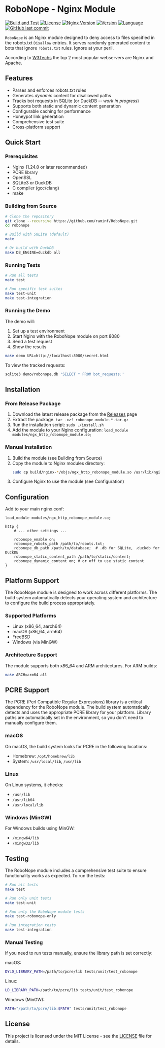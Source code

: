 # RoboNope - Nginx Module

[![Build and Test](https://github.com/raminf/RoboNope/actions/workflows/build.yml/badge.svg)](https://github.com/raminf/RoboNope/actions/workflows/build.yml)
[![License](https://img.shields.io/badge/license-MIT-blue.svg)](LICENSE)
[![Nginx Version](https://img.shields.io/badge/nginx-1.24.0-brightgreen.svg)](https://nginx.org/)
[![Version](https://img.shields.io/badge/version-1.0.0-blue.svg)](https://github.com/raminf/RoboNope/releases)
[![Language](https://img.shields.io/badge/language-C-orange.svg)](https://en.wikipedia.org/wiki/C_(programming_language))
[![GitHub last commit](https://img.shields.io/github/last-commit/raminf/RoboNope)](https://github.com/raminf/RoboNope/commits/main)

`RoboNope` is an Nginx module designed to deny access to files specified in the robots.txt `Disallow` entries. It serves randomly generated content to bots that ignore `robots.txt` rules. Ignore at your peril.

According to [W3Techs](https://w3techs.com/technologies/overview/web_server) the top 2 most popular webservers are Nginx and Apache.

## Features

- Parses and enforces robots.txt rules
- Generates _dynamic_ content for disallowed paths
- Tracks bot requests in SQLite (or DuckDB -- _work in progress_)
- Supports both static and dynamic content generation
- Configurable caching for performance
- Honeypot link generation
- Comprehensive test suite
- Cross-platform support

## Quick Start

### Prerequisites

- Nginx (1.24.0 or later recommended)
- PCRE library
- OpenSSL
- SQLite3 or DuckDB
- C compiler (gcc/clang)
- make

### Building from Source

```bash
# Clone the repository
git clone --recursive https://github.com/raminf/RoboNope.git
cd robonope

# Build with SQLite (default)
make

# Or build with DuckDB
make DB_ENGINE=duckdb all
```

### Running Tests

```bash
# Run all tests
make test

# Run specific test suites
make test-unit
make test-integration
```

### Running the Demo

The demo will:
1. Set up a test environment
2. Start Nginx with the RoboNope module on port 8080
3. Send a test request
4. Show the results

```bash
make demo URL=http://localhost:8080/secret.html
```

To view the tracked requests:
```bash
sqlite3 demo/robonope.db 'SELECT * FROM bot_requests;'
```

## Installation

### From Release Package

1. Download the latest release package from the [Releases](https://github.com/raminf/robonope/releases) page
2. Extract the package: `tar -xzf robonope-module-*.tar.gz`
3. Run the installation script: `sudo ./install.sh`
4. Add the module to your Nginx configuration: `load_module modules/ngx_http_robonope_module.so;`

### Manual Installation

1. Build the module (see Building from Source)
2. Copy the module to Nginx modules directory:
   ```bash
   sudo cp build/nginx-*/objs/ngx_http_robonope_module.so /usr/lib/nginx/modules/
   ```
3. Configure Nginx to use the module (see Configuration)

## Configuration

Add to your main nginx.conf:

```nginx
load_module modules/ngx_http_robonope_module.so;

http {
    # ... other settings ...

    robonope_enable on;
    robonope_robots_path /path/to/robots.txt;
    robonope_db_path /path/to/database;  # .db for SQLite, .duckdb for DuckDB
    robonope_static_content_path /path/to/static/content;
    robonope_dynamic_content on; # or off to use static content
}
```

## Platform Support

The RoboNope module is designed to work across different platforms. The build system automatically detects your operating system and architecture to configure the build process appropriately.

### Supported Platforms

- Linux (x86_64, aarch64)
- macOS (x86_64, arm64)
- FreeBSD
- Windows (via MinGW)

### Architecture Support

The module supports both x86_64 and ARM architectures. For ARM builds:

```bash
make ARCH=arm64 all
```

## PCRE Support

The PCRE (Perl Compatible Regular Expressions) library is a critical dependency for the RoboNope module. The build system automatically detects and uses the appropriate PCRE library for your platform. Library paths are automatically set in the environment, so you don't need to manually configure them.

### macOS

On macOS, the build system looks for PCRE in the following locations:
- Homebrew: `/opt/homebrew/lib`
- System: `/usr/local/lib`, `/usr/lib`

### Linux

On Linux systems, it checks:
- `/usr/lib`
- `/usr/lib64`
- `/usr/local/lib`

### Windows (MinGW)

For Windows builds using MinGW:
- `/mingw64/lib`
- `/mingw32/lib`

## Testing

The RoboNope module includes a comprehensive test suite to ensure functionality works as expected. To run the tests:

```bash
# Run all tests
make test

# Run only unit tests
make test-unit

# Run only the RoboNope module tests
make test-robonope-only

# Run integration tests
make test-integration
```

### Manual Testing

If you need to run tests manually, ensure the library path is set correctly:

macOS:
```bash
DYLD_LIBRARY_PATH=/path/to/pcre/lib tests/unit/test_robonope
```

Linux:
```bash
LD_LIBRARY_PATH=/path/to/pcre/lib tests/unit/test_robonope
```

Windows (MinGW):
```bash
PATH="/path/to/pcre/lib:$PATH" tests/unit/test_robonope
```

## License

This project is licensed under the MIT License - see the [LICENSE](LICENSE) file for details. 